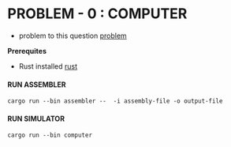  # PROBLEM - 0 : COMPUTER
  - problem to this question [problem](https://github.com/wxmbugu/computer/blob/main/PROBLEM.md)

 **Prerequites**
  - Rust installed [rust](https://www.rust-lang.org/tools/install)

#### RUN ASSEMBLER
```
cargo run --bin assembler --  -i assembly-file -o output-file     
```

#### RUN SIMULATOR
```
cargo run --bin computer  
```


